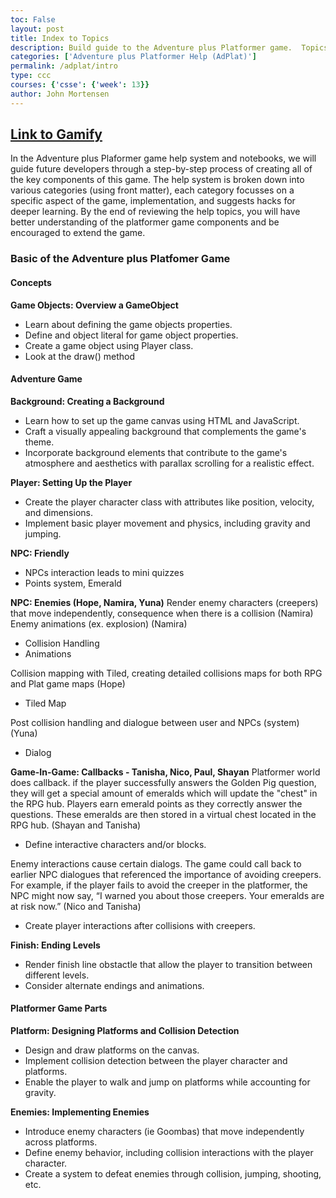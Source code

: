 ```yaml
---
toc: False
layout: post
title: Index to Topics
description: Build guide to the Adventure plus Platformer game.  Topics and help system to foster learning, discussion, and exploration of the game.
categories: ['Adventure plus Platformer Help (AdPlat)']
permalink: /adplat/intro
type: ccc
courses: {'csse': {'week': 13}}
author: John Mortensen
---
```


## [Link to Gamify](https://nighthawkcoders.github.io/portfolio_2025/gamify)
In the Adventure plus Plaformer game help system and notebooks, we will guide future developers through a step-by-step process of creating all of the key components of this game. The help system is broken down into various categories (using front matter), each category focusses on a specific aspect of the game, implementation, and suggests hacks for deeper learning. By the end of reviewing the help topics, you will have better understanding of the platformer game components and be encouraged to extend the game.

### Basic of the Adventure plus Platfomer Game 

#### Concepts

**Game Objects:  Overview a GameObject**
- Learn about defining the game objects properties.
- Define and object literal for game object properties.
- Create a game object using Player class.
- Look at the draw() method


#### Adventure Game

**Background: Creating a Background**
- Learn how to set up the game canvas using HTML and JavaScript.
- Craft a visually appealing background that complements the game's theme.
- Incorporate background elements that contribute to the game's atmosphere and aesthetics with parallax scrolling for a realistic effect.

**Player: Setting Up the Player**
- Create the player character class with attributes like position, velocity, and dimensions.
- Implement basic player movement and physics, including gravity and jumping.

**NPC: Friendly**
- NPCs interaction leads to mini quizzes
- Points system, Emerald

**NPC: Enemies (Hope, Namira, Yuna)**
Render enemy characters (creepers) that move independently, consequence when there is a collision (Namira)
Enemy animations (ex. explosion) (Namira)
- Collision Handling
- Animations

Collision mapping with Tiled, creating detailed collisions maps for both RPG and Plat game maps (Hope)
- Tiled Map

Post collision handling and dialogue between user and NPCs (system) (Yuna)
- Dialog

**Game-In-Game: Callbacks - Tanisha, Nico, Paul, Shayan**
Platformer world does callback. if the player successfully answers the Golden Pig question, they will get a special amount of emeralds which will update the "chest" in the RPG hub. Players earn emerald points as they correctly answer the questions. These emeralds are then stored in a virtual chest located in the RPG hub. (Shayan and Tanisha)
- Define interactive characters and/or blocks.

Enemy interactions cause certain dialogs. The game could call back to earlier NPC dialogues that referenced the importance of avoiding creepers. For example, if the player fails to avoid the creeper in the platformer, the NPC might now say, “I warned you about those creepers. Your emeralds are at risk now.” (Nico and Tanisha)
- Create player interactions after collisions with creepers.

**Finish: Ending Levels**
- Render finish line obstactle that allow the player to transition between different levels.
- Consider alternate endings and animations.


#### Platformer Game Parts

**Platform: Designing Platforms and Collision Detection**
- Design and draw platforms on the canvas.
- Implement collision detection between the player character and platforms.
- Enable the player to walk and jump on platforms while accounting for gravity.

**Enemies: Implementing Enemies**
- Introduce enemy characters (ie Goombas) that move independently across platforms.
- Define enemy behavior, including collision interactions with the player character.
- Create a system to defeat enemies through collision, jumping, shooting, etc.







